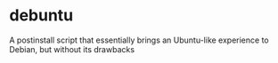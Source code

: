 # debuntu
A postinstall script that essentially brings an Ubuntu-like experience to Debian, but without its drawbacks
